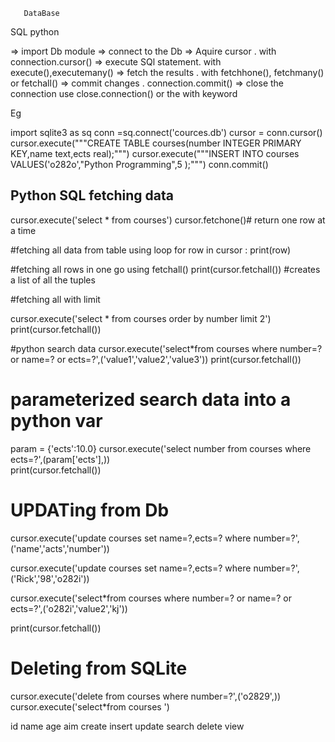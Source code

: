        

       DataBase

SQL python

=> import Db module
=> connect to the Db
=> Aquire cursor . with connection.cursor()
=> execute SQl statement. with execute(),executemany()
=> fetch the results . with fetchhone(), fetchmany() or fetchall()
=> commit changes . connection.commit()
=> close the connection use close.connection() or the with keyword


Eg

import sqlite3 as sq
conn =sq.connect('cources.db')
cursor = conn.cursor()
cursor.execute("""CREATE TABLE courses(number INTEGER PRIMARY KEY,name text,ects real);""")
cursor.execute("""INSERT INTO courses VALUES('o282o',"Python Programming",5 );""")
conn.commit()

## Python SQL fetching data

cursor.execute('select * from courses')
cursor.fetchone()# return one row at a time 

#fetching all data from table using loop
for row in cursor :
    print(row)

#fetching all rows in one go using fetchall()
print(cursor.fetchall()) #creates a list of all the tuples

#fetching all with limit

cursor.execute('select * from courses order by number limit 2')
print(cursor.fetchall())

#python search data
cursor.execute('select*from courses where number=? or name=? or ects=?',('value1','value2','value3'))
print(cursor.fetchall())


# parameterized search data into a python var

param = {'ects':10.0}
cursor.execute('select number from courses where ects=?',(param['ects'],))  
print(cursor.fetchall())


# UPDATing  from Db 

cursor.execute('update courses set name=?,ects=? where number=?',('name','acts','number'))

cursor.execute('update courses set name=?,ects=? where number=?',('Rick','98','o282i'))

cursor.execute('select*from courses where number=? or name=? or ects=?',('o282i','value2','kj'))
 
print(cursor.fetchall())



# Deleting from SQLite

cursor.execute('delete from courses where number=?',('o2829',))
cursor.execute('select*from courses ')
  

id name age aim 
create insert update search delete view